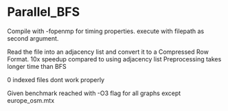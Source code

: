 # Parallel_BFS

Compile with -fopenmp for timing properties.
execute with filepath as second argument. 

Read the file into an adjacency list and convert it to a Compressed Row 
Format.
10x speedup compared to using adjacency list
Preprocessing takes longer time than BFS

0 indexed files dont work properly

Given benchmark reached with -O3 flag for all graphs except 
europe_osm.mtx
